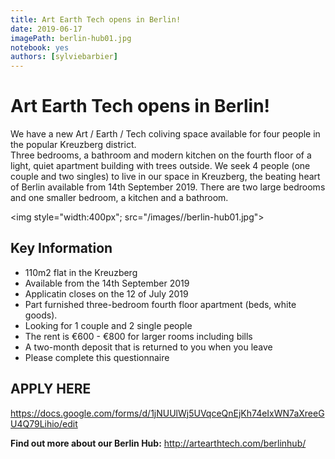 ```yaml
---
title: Art Earth Tech opens in Berlin!
date: 2019-06-17
imagePath: berlin-hub01.jpg
notebook: yes
authors: [sylviebarbier]
---
```



# Art Earth Tech opens in Berlin!

We have a new Art / Earth / Tech coliving space available for four people in the popular Kreuzberg district.  
Three bedrooms, a bathroom and modern kitchen on the fourth floor of a light, quiet apartment building with trees outside.
We seek 4 people (one couple and two singles) to live in our space in Kreuzberg, the beating heart of Berlin available from 14th September 2019.  There are two large bedrooms and one smaller bedroom, a kitchen and a bathroom.

<img style="width:400px"; src="/images//berlin-hub01.jpg">


## Key Information
- 110m2 flat in the Kreuzberg
- Available from the 14th September 2019
- Applicatin closes on the 12 of July 2019
- Part furnished three-bedroom fourth floor apartment (beds, white goods).
- Looking for 1 couple and 2 single people
- The rent is €600 - €800 for larger rooms including bills  
- A two-month deposit that is returned to you when you leave
- Please complete this questionnaire

## APPLY HERE

https://docs.google.com/forms/d/1jNUUlWj5UVqceQnEjKh74eIxWN7aXreeGU4Q79Lihio/edit


**Find out more about our Berlin Hub:** http://artearthtech.com/berlinhub/
